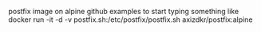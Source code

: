 postfix image on alpine
github examples
to start typing something like
docker run -it -d -v postfix.sh:/etc/postfix/postfix.sh axizdkr/postfix:alpine 
